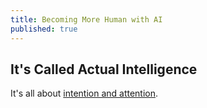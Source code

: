 ```yaml
---
title: Becoming More Human with AI
published: true
---
```

## It's Called Actual Intelligence

It's all about [intention and attention](https://youtu.be/YsIr68esWr0).
